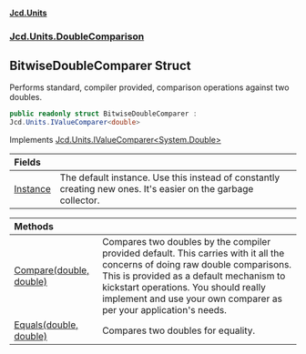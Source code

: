 #### [Jcd.Units](index 'index')
### [Jcd.Units.DoubleComparison](Jcd.Units.DoubleComparison 'Jcd.Units.DoubleComparison')

## BitwiseDoubleComparer Struct

Performs standard, compiler provided, comparison operations against two doubles.

```csharp
public readonly struct BitwiseDoubleComparer :
Jcd.Units.IValueComparer<double>
```

Implements [Jcd.Units.IValueComparer&lt;](IValueComparer_T_ 'Jcd.Units.IValueComparer<T>')[System.Double](https://docs.microsoft.com/en-us/dotnet/api/System.Double 'System.Double')[&gt;](IValueComparer_T_ 'Jcd.Units.IValueComparer<T>')

| Fields | |
| :--- | :--- |
| [Instance](BitwiseDoubleComparer.Instance 'Jcd.Units.DoubleComparison.BitwiseDoubleComparer.Instance') | The default instance. Use this instead of constantly creating new ones. It's easier on the garbage collector. |

| Methods | |
| :--- | :--- |
| [Compare(double, double)](BitwiseDoubleComparer.Compare.m5n3zbf+p9s3+VUE389Rhg 'Jcd.Units.DoubleComparison.BitwiseDoubleComparer.Compare(double, double)') | Compares two doubles by the compiler provided default. This carries with it all the concerns of doing raw double comparisons. This is provided as a default mechanism to kickstart operations. You should really implement and use your own comparer as per your application's needs. |
| [Equals(double, double)](BitwiseDoubleComparer.Equals.mEmItaKhugxWaP+F6aPW8A 'Jcd.Units.DoubleComparison.BitwiseDoubleComparer.Equals(double, double)') | Compares two doubles for equality. |
